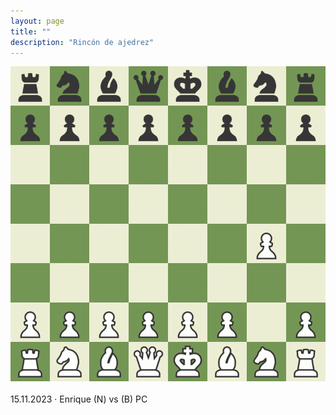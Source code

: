 ```yaml
---
layout: page
title: ""
description: "Rincón de ajedrez"
---
```


<div class="chess">
    <img src="assets/images/pages/chess/games/board.gif"/>
    <br/><br/>
    15.11.2023 · Enrique (N) vs (B) PC
<br/>
</div>
